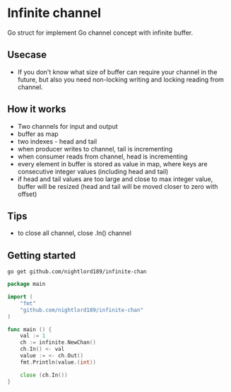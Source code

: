 # Infinite channel

Go struct for implement Go channel concept with infinite buffer.

## Usecase
+ If you don't know what size of buffer can require your channel in the future, but also you need non-locking writing and locking reading from channel.

## How it works
+ Two channels for input and output
+ buffer as map
+ two indexes - head and tail 
+ when producer writes to channel, tail is incrementing
+ when consumer reads from channel, head is incrementing
+ every element in buffer is stored as value in map, where keys are consecutive integer values (including head and tail)
+ if head and tail values are too large and close to max integer value, buffer will be resized (head and tail will be moved closer to zero with offset)

## Tips
+ to close all channel, close .In() channel

## Getting started

```
go get github.com/nightlord189/infinite-chan
```

```go
package main

import (
	"fmt"
	"github.com/nightlord189/infinite-chan"
)

func main () {
	val := 1
	ch := infinite.NewChan()
	ch.In() <- val
	value := <- ch.Out()
	fmt.Println(value.(int))

	close (ch.In())
}
```